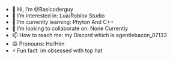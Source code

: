 - 👋 Hi, I’m @Basicoderguy
- 👀 I’m interested in: Lua/Roblox Studio
- 🌱 I’m currently learning: Phyton And C++
- 💞️ I’m looking to collaborate on: None Currently
- 📫 How to reach me: my Discord which is agentlebacon_07133 
- 😄 Pronouns: He/Him
- ⚡ Fun fact: im obsessed with top hat
